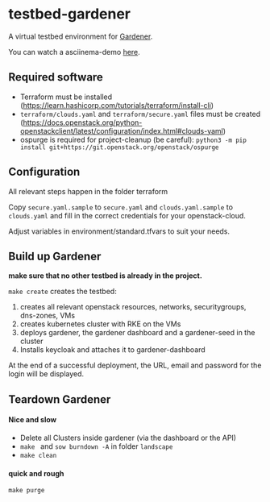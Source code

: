 # testbed-gardener

A virtual testbed environment for [Gardener](https://gardener.cloud).

You can watch a asciinema-demo [here](https://asciinema.org/a/390554).

## Required software

* Terraform must be installed (https://learn.hashicorp.com/tutorials/terraform/install-cli)
* ``terraform/clouds.yaml`` and ``terraform/secure.yaml`` files must be created
  (https://docs.openstack.org/python-openstackclient/latest/configuration/index.html#clouds-yaml)
* ospurge is required for project-cleanup (be careful):
``python3 -m pip install git+https://git.openstack.org/openstack/ospurge``

## Configuration
All relevant steps happen in the folder terraform

Copy ``secure.yaml.sample`` to ``secure.yaml`` and ``clouds.yaml.sample`` to ``clouds.yaml``
and fill in the correct credentials for your openstack-cloud.

Adjust variables in environment/standard.tfvars to suit your needs.

## Build up Gardener

**make sure that no other testbed is already in the project.**

``make create`` creates the testbed:

1. creates all relevant openstack resources, networks, securitygroups, dns-zones, VMs
2. creates kubernetes cluster with RKE on the VMs
3. deploys gardener, the gardener dashboard and a gardener-seed in the cluster
4. Installs keycloak and attaches it to gardener-dashboard

At the end of a successful deployment, the URL, email and password for the login will be displayed.

## Teardown Gardener
#### Nice and slow
* Delete all Clusters inside gardener (via the dashboard or the API)
* ``make `` and ``sow burndown -A`` in folder ``landscape``
* ``make clean``
#### quick and rough
``make purge``

